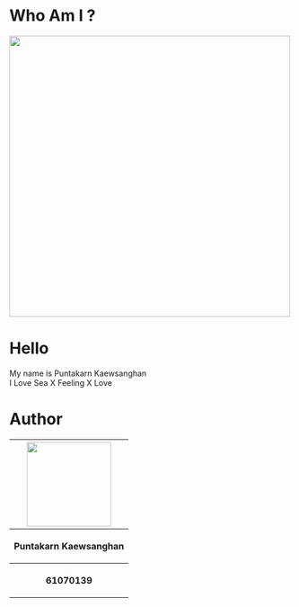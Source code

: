 # Who Am I ?
<img align="center" src="https://scontent.fbkk22-1.fna.fbcdn.net/v/t1.0-9/44834580_2016404761760745_3501508200149024768_n.jpg?_nc_cat=108&_nc_ht=scontent.fbkk22-1.fna&oh=9044279905bdb714b787a0cdae36f7ef&oe=5C77AFCD" height="500"></th>
# Hello
My name is Puntakarn Kaewsanghan<br>
I Love Sea X Feeling X Love
# Author
<center><table>
 <tr>
  <th><img src="https://scontent.fbkk22-2.fna.fbcdn.net/v/t1.0-9/18486196_1440817409319486_1967233063297352734_n.jpg?_nc_cat=103&_nc_ht=scontent.fbkk22-2.fna&oh=f861deb8c578ffc841e09c6c8af09a7a&oe=5C7DC808" height="150" width="150"></th>
 </tr>
 <tr>
  <th><p align="center">Puntakarn Kaewsanghan</p></th>
 </tr>
 <tr>
  <th><p align="center">61070139</p></th>
 </tr>
